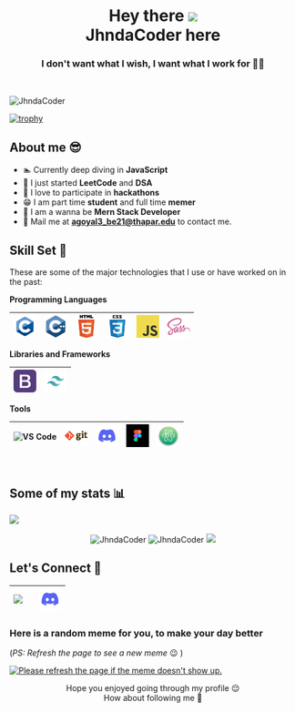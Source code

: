 <h1 align= "center"> Hey there <img src="https://media.giphy.com/media/hvRJCLFzcasrR4ia7z/giphy.gif" width="30px"><br> JhndaCoder here</h1>

<h3 align="center">I don't want what I wish, I want what I work for 😶‍🌫️</h3>

<br>
<p align="left"> <img src="https://komarev.com/ghpvc/?username=JhndaCoder&label=Profile%20views&color=0e75b6&style=flat" alt="JhndaCoder" />

[![trophy](https://github-profile-trophy.vercel.app/?username=JhndaCoder)](https://github.com/JhndaCoder)


## About me 😎

- 🏊 Currently deep diving in **JavaScript**
- 🌱 I just started **LeetCode** and **DSA**
- 🏃 I love to participate in **hackathons**
- 😁 I am part time **student** and full time **memer** 
- 🛌 I am a wanna be **Mern Stack Developer**
- 💌 Mail me at **agoyal3_be21@thapar.edu** to contact me.


## Skill Set :muscle:

These are some of the major technologies that I use or have worked on in the past:

**Programming Languages**

<img title="C" alt="C" width="40px" src="https://raw.githubusercontent.com/github/explore/master/topics/c/c.png">|<img alt="Cpp" title="JavaScript" width="40px" src="https://raw.githubusercontent.com/github/explore/master/topics/cpp/cpp.png">|<img alt="HTML" title="JavaScript" width="40px" src="https://raw.githubusercontent.com/github/explore/master/topics/html/html.png">|<img alt="CSS" title="JavaScript" width="40px" src="https://raw.githubusercontent.com/github/explore/master/topics/css/css.png">|<img alt="JS" title="JavaScript" width="40px" src="https://raw.githubusercontent.com/github/explore/master/topics/javascript/javascript.png">|<img alt="JS" title="JavaScript" width="40px" src="https://raw.githubusercontent.com/github/explore/master/topics/sass/sass.png">
|--|--|--|--|--|--|


**Libraries and Frameworks**

<img title="git" alt="git" width="40px" src="https://raw.githubusercontent.com/github/explore/master/topics/bootstrap/bootstrap.png">|<img title="git" alt="git" width="40px" src="https://raw.githubusercontent.com/github/explore/master/topics/tailwind/tailwind.png">
|--|--|

**Tools**

<img title="VS Code" alt="VS Code" width="40px" src="https://img.icons8.com/fluent/48/000000/visual-studio-code-2019.png">|<img title="git" alt="git" width="40px" src="https://raw.githubusercontent.com/github/explore/master/topics/git/git.png">|<img title="git" alt="git" width="40px" src="https://raw.githubusercontent.com/github/explore/master/topics/discord/discord.png">|<img title="git" alt="git" width="40px" src="https://raw.githubusercontent.com/github/explore/master/topics/figma/figma.png">|<img title="git" alt="git" width="40px" src="https://raw.githubusercontent.com/github/explore/master/topics/atom/atom.png">
|--|--|--|--|--|

<br>

## Some of my stats :bar_chart:

  <img src = "https://activity-graph.herokuapp.com/graph?username=JhndaCoder&theme=react-dark&hide_border=true&area=true" width = 800>

<p align="center"> <img src="https://github-readme-stats.vercel.app/api/top-langs/?username=JhndaCoder&theme=tokyonight" alt="JhndaCoder" width = "31%"/>
 <img src="https://github-readme-stats.vercel.app/api?username=JhndaCoder&show_icons=true&theme=gotham" alt="JhndaCoder" width = 68% />

   <img src = "https://github-readme-streak-stats.herokuapp.com?user=JhndaCoder&theme=dark&hide_border=true" width = 400>
  

## Let's Connect :handshake:

<a href="https://www.linkedin.com/in/amit-goyal~/"><img src="https://cdn2.iconfinder.com/data/icons/social-media-2285/512/1_Linkedin_unofficial_colored_svg-128.png" width="40"></a>|<a href="https://www.instagram.com/_amit_x_goyal_/"><img src="https://raw.githubusercontent.com/rahuldkjain/github-profile-readme-generator/master/src/images/icons/Social/instagram.svg" alt width="40"></a>|<a href = "https://discord.com/users/Safed%20Jhnda#4758"><img title="git" alt="git" width="40px" src="https://raw.githubusercontent.com/github/explore/master/topics/discord/discord.png" width ="50">
|--|--|--|

### Here is a random meme for you, to make your day better

(*PS: Refresh the page to see a new meme* :wink: )

<a href="https://github.com/JhndaCoder"><img src='https://random-memer.herokuapp.com/' title="Meme" alt="Please refresh the page if the meme doesn't show up." height="400"></a>




<p align = "center"> Hope you enjoyed going through my profile 😌<br>
How about following me 🥺</p>
